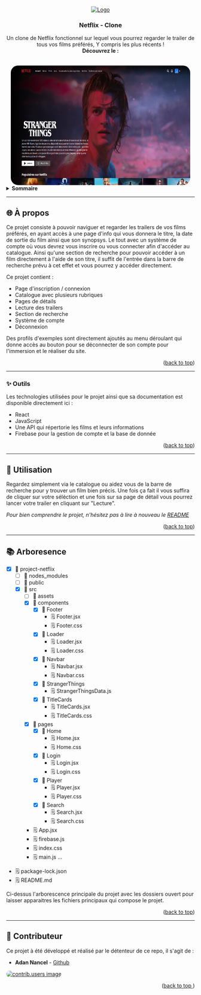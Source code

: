 <a id="readme-top"></a>

<!-- PROJECT LOGO -->
<br />
<div align="center">
  <a href="https://upload.wikimedia.org/wikipedia/commons/7/7a/Logonetflix.png">
    <img src="" alt="Logo" width="80" height="80">
  </a>

  <h3 align="center">Netflix - Clone</h3>

  <p align="center">
  Un clone de Netflix fonctionnel sur lequel vous pourrez regarder le trailer de tous vos films préférés, 
    Y compris les plus récents !
    <br />
    <strong>Découvrez le :</strong>
    <br />
    <br />
    </p>
<img align="center" href="#" src="/project-netflix/src/assets/screens/Screen1_netflix.png" alt="Screen du projet" width="480" height="320" style="border-radius: 20px"/>
</div>

<!-- TABLE OF CONTENTS -->
<details>
  <summary><strong>Sommaire</strong></summary>
  <br>
  <ol>
    <li>
      <a href="#">Technologies :</a>
      <ul>
        <li>React</li>
        <li>JavaScript</li>
        <li>API</li>
        <li>Firebase</li>
      </ul>
    </li>
    <li><a href="#">À Propos</a></li>
    <li><a href="#">Initiation</a></li>
    <li><a href="#">Prérequis</a></li>
    <li>
      <a href="#">L'installer</a>
      <ul>
        <li><a href="#">Commandes</a></li>
        <li><a href="#">Prise en main</a></li>
      </ul>
    </li>
    <li><a href="#">Utilisation</a></li>
    <li><a href="#">Arborescence</a></li>
    <li><a href="#">Contributeur</a></li>
  </ol>
</details>

---

## 🌐 À propos

Ce projet consiste à pouvoir naviguer et regarder les trailers de vos films préférés, en ayant accès à une page d'info qui vous donnera le titre, la date de sortie du film ainsi que son synopsys. Le tout avec un système de compte où vous devrez vous inscrire ou vous connecter afin d'accéder au catalogue. Ainsi qu'une section de recherche pour pouvoir accéder à un film directement à l'aide de son titre, il suffit de l'entrée dans la barre de recherche prévu à cet effet et vous pourrez y accéder directement.

Ce projet contient :

- Page d'inscription / connexion
- Catalogue avec plusieurs rubriques
- Pages de détails
- Lecture des trailers
- Section de recherche
- Système de compte
- Déconnexion

Des profils d'exemples sont directement ajoutés au menu déroulant qui donne accès au bouton pour se déconnecter de son compte pour l'immersion et le réaliser du site.

<div align="center">
  <!-- <img href="#" src="/venv/static/images/Screen1.png" alt="Screen du projet" width="245" height="245" style="border-radius: 40px"/>
  <img href="#" src="/venv/static/images/Screen2.png" alt="Screen du projet" width="245" height="245" style="border-radius: 40px"/>
  <img href="#" src="/venv/static/images/Screen3.png" alt="Screen du projet" width="245" height="245" style="border-radius: 40px"/> -->
</div>

<p align="right">(<a href="#readme-top">back to top</a>)</p>

---

### ✨ Outils

Les technologies utilisées pour le projet ainsi que sa documentation est disponible directement ici :

- React
- JavaScript
- Une API qui répertorie les films et leurs informations
- Firebase pour la gestion de compte et la base de donnée

<p align="right">(<a href="#readme-top">back to top</a>)</p>

---

## 📖 Utilisation

Regardez simplement via le catalogue ou aidez vous de la barre de recherche pour y trouver un film bien précis. Une fois ça
fait il vous suffira de cliquer sur votre séléction et une fois sur sa page de détail vous pourrez lancer votre trailer
en cliquant sur "Lecture".

_Pour bien comprendre le projet, n'hésitez pas à lire à nouveau le [README](README.md)_

<p align="right">(<a href="#readme-top">back to top</a>)</p>

---

## 📚 Arboresence

- [x] 📂 project-netflix
  - [ ] 📁 nodes_modules
  - [ ] 📁 public
  - [x] 📂 src
    - [ ] 📁 assets
    - [x] 📂 components
      - [x] 📁 Footer
        - 🗒️ Footer.jsx
        - 🗒️ Footer.css
      - [x] 📁 Loader
        - 🗒️ Loader.jsx
        - 🗒️ Loader.css
      - [x] 📁 Navbar
        - 🗒️ Navbar.jsx
        - 🗒️ Navbar.css
      - [x] 📁 StrangerThings
        - 🗒️ StrangerThingsData.js
      - [x] 📁 TitleCards
        - 🗒️ TitleCards.jsx
        - 🗒️ TitleCards.css
    - [x] 📁 pages
      - [x] 📁 Home
        - 🗒️ Home.jsx
        - 🗒️ Home.css
      - [x] 📁 Login
        - 🗒️ Login.jsx
        - 🗒️ Login.css
      - [x] 📁 Player
        - 🗒️ Player.jsx
        - 🗒️ Player.css
      - [x] 📁 Search
        - 🗒️ Search.jsx
        - 🗒️ Search.css
    - 🗒️ App.jsx
    - 🗒️ firebase.js
    - 🗒️ index.css
    - 🗒️ main.js
      ...
- 🗒️ package-lock.json
- 🗒️ README.md

Ci-dessus l'arborescence principale du projet avec les dossiers ouvert pour laisser apparaitres les fichiers principaux qui compose le projet.

<p align="right">(<a href="#readme-top">back to top</a>)</p>

---

## 👤 Contributeur

Ce projet à été développé et réalisé par le détenteur de ce repo, il s'agit de :

- **Adan Nancel** - [Github](https://github.com/adan-dev-web)

<a href="#">
  <img href="https://github.com/adan-dev-web" src="https://avatars.githubusercontent.com/u/188844911?v=4" alt="contrib.users image" width="65" height="65" style="border-radius: 20px"/>
</a>

<p align="right">(<a href="#readme-top">back to top </a>)</p>
